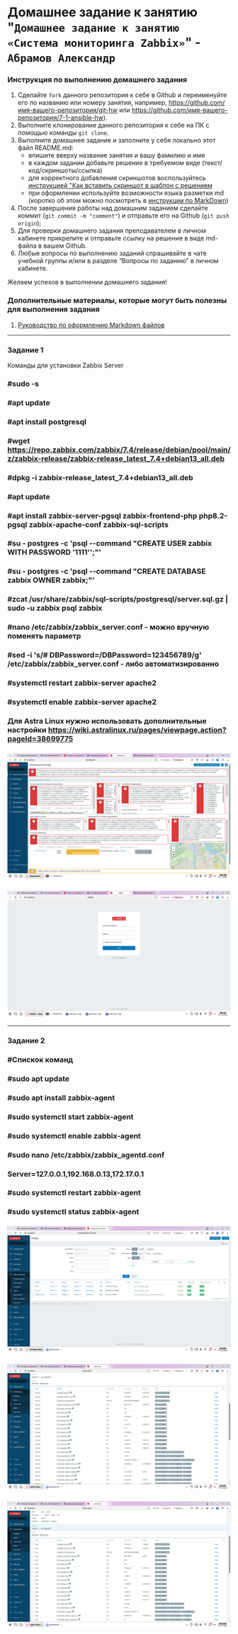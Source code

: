 # Домашнее задание к занятию "`Домашнее задание к занятию «Система мониторинга Zabbix»`" - `Абрамов Александр`


### Инструкция по выполнению домашнего задания

   1. Сделайте `fork` данного репозитория к себе в Github и переименуйте его по названию или номеру занятия, например, https://github.com/имя-вашего-репозитория/git-hw или  https://github.com/имя-вашего-репозитория/7-1-ansible-hw).
   2. Выполните клонирование данного репозитория к себе на ПК с помощью команды `git clone`.
   3. Выполните домашнее задание и заполните у себя локально этот файл README.md:
      - впишите вверху название занятия и вашу фамилию и имя
      - в каждом задании добавьте решение в требуемом виде (текст/код/скриншоты/ссылка)
      - для корректного добавления скриншотов воспользуйтесь [инструкцией "Как вставить скриншот в шаблон с решением](https://github.com/netology-code/sys-pattern-homework/blob/main/screen-instruction.md)
      - при оформлении используйте возможности языка разметки md (коротко об этом можно посмотреть в [инструкции  по MarkDown](https://github.com/netology-code/sys-pattern-homework/blob/main/md-instruction.md))
   4. После завершения работы над домашним заданием сделайте коммит (`git commit -m "comment"`) и отправьте его на Github (`git push origin`);
   5. Для проверки домашнего задания преподавателем в личном кабинете прикрепите и отправьте ссылку на решение в виде md-файла в вашем Github.
   6. Любые вопросы по выполнению заданий спрашивайте в чате учебной группы и/или в разделе “Вопросы по заданию” в личном кабинете.
   
Желаем успехов в выполнении домашнего задания!
   
### Дополнительные материалы, которые могут быть полезны для выполнения задания

1. [Руководство по оформлению Markdown файлов](https://gist.github.com/Jekins/2bf2d0638163f1294637#Code)

---

### Задание 1
Команды для установки Zabbix Server
### #sudo -s
### #apt update
### #apt install postgresql
### #wget https://repo.zabbix.com/zabbix/7.4/release/debian/pool/main/z/zabbix-release/zabbix-release_latest_7.4+debian13_all.deb
### #dpkg -i zabbix-release_latest_7.4+debian13_all.deb
### #apt update
### #apt install zabbix-server-pgsql zabbix-frontend-php php8.2-pgsql zabbix-apache-conf zabbix-sql-scripts
### #su - postgres -c 'psql --command "CREATE USER zabbix WITH PASSWORD '1111'';"'
### #su - postgres -c 'psql --command "CREATE DATABASE zabbix OWNER zabbix;"'
### #zcat /usr/share/zabbix/sql-scripts/postgresql/server.sql.gz | sudo -u zabbix psql zabbix
### #nano /etc/zabbix/zabbix_server.conf - можно вручную поменять параметр
### #sed -i 's/# DBPassword=/DBPassword=123456789/g' /etc/zabbix/zabbix_server.conf - либо автоматизированно
### #systemctl restart zabbix-server apache2
### #systemctl enable zabbix-server apache2

### Для Astra Linux нужно использовать дополнительные настройки  https://wiki.astralinux.ru/pages/viewpage.action?pageId=38699775

### ![Скриншот](https://github.com/79195679376ab-star/abramov-zabbix/blob/main/Zabbix1(1).png)
### ![Скриншот](https://github.com/79195679376ab-star/abramov-zabbix/blob/main/zabbix1.png)


---

### Задание 2
### #Спискок команд
### #sudo apt update
### #sudo apt install zabbix-agent
### #sudo systemctl start zabbix-agent
### #sudo systemctl enable zabbix-agent
### #sudo nano /etc/zabbix/zabbix_agentd.conf
###       Server=127.0.0.1,192.168.0.13,172.17.0.1
### #sudo systemctl restart zabbix-agent
### #sudo systemctl status zabbix-agent
### ![Скриншот](https://github.com/79195679376ab-star/abramov-zabbix/blob/main/1.png)
### ![Скриншот](https://github.com/79195679376ab-star/abramov-zabbix/blob/main/2.png)
### ![Скриншот](https://github.com/79195679376ab-star/abramov-zabbix/blob/main/3.png)
